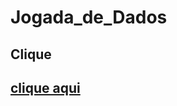 # Jogada_de_Dados

<h2>Clique<h2>
<a href="https://rafael-moratti.github.io/Jogada_de_Dados/" target="_blank">clique aqui</a>


